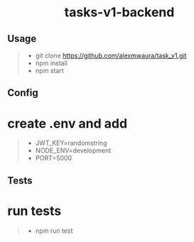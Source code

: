 
<h1 align="center"> tasks-v1-backend</h1>

## Usage
>* git clone https://github.com/alexmwaura/task_v1.git
>* npm install
>* npm start

## Config
# create .env and add
>* JWT_KEY=randomstring 
>* NODE_ENV=development
>* PORT=5000

## Tests
# run tests
>* npm run test